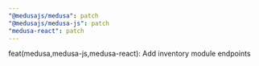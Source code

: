 ```yaml
---
"@medusajs/medusa": patch
"@medusajs/medusa-js": patch
"medusa-react": patch
---
```


feat(medusa,medusa-js,medusa-react): Add inventory module endpoints
